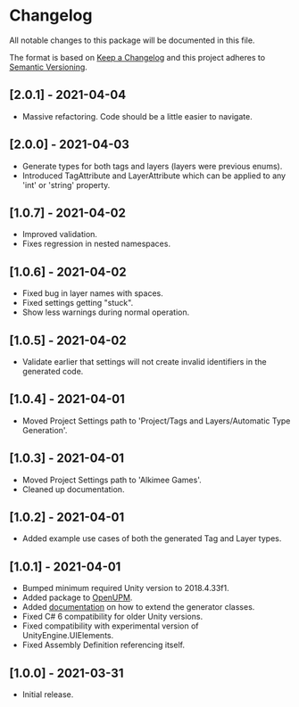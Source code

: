 # Changelog

All notable changes to this package will be documented in this file.

The format is based on [Keep a Changelog](http://keepachangelog.com/en/1.0.0/) and this project adheres to [Semantic Versioning](http://semver.org/spec/v2.0.0.html).

## [2.0.1] - 2021-04-04

- Massive refactoring. Code should be a little easier to navigate.

## [2.0.0] - 2021-04-03

- Generate types for both tags and layers (layers were previous enums).
- Introduced TagAttribute and LayerAttribute which can be applied to any 'int' or 'string' property.

## [1.0.7] - 2021-04-02

- Improved validation.
- Fixes regression in nested namespaces.

## [1.0.6] - 2021-04-02

- Fixed bug in layer names with spaces.
- Fixed settings getting "stuck".
- Show less warnings during normal operation.

## [1.0.5] - 2021-04-02

- Validate earlier that settings will not create invalid identifiers in the generated code.

## [1.0.4] - 2021-04-01

- Moved Project Settings path to 'Project/Tags and Layers/Automatic Type Generation'.

## [1.0.3] - 2021-04-01

- Moved Project Settings path to 'Alkimee Games'.
- Cleaned up documentation.

## [1.0.2] - 2021-04-01

- Added example use cases of both the generated Tag and Layer types.

## [1.0.1] - 2021-04-01

- Bumped minimum required Unity version to 2018.4.33f1.
- Added package to [OpenUPM](https://openupm.com/packages/com.alkimeegames.taglayertypegenerator/).
- Added [documentation](https://github.com/AlkimeeGames/TagLayerTypeGenerator/blob/develop/Documentation~/API.md) on how to extend the generator classes.
- Fixed C# 6 compatibility for older Unity versions.
- Fixed compatibility with experimental version of UnityEngine.UIElements.
- Fixed Assembly Definition referencing itself.

## [1.0.0] - 2021-03-31

- Initial release.